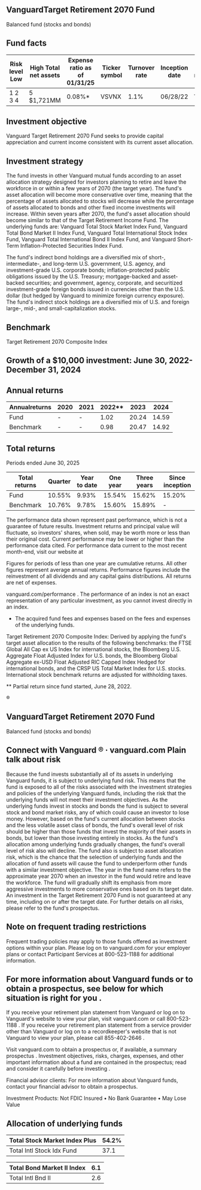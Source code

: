 ## VanguardTarget Retirement 2070 Fund

Balanced fund (stocks and bonds)

## Fund facts

| Risk level Low   | High Total net assets   | Expense ratio as of 01/31/25   | Ticker symbol   | Turnover rate   | Inception date   | Fund number   |
|------------------|-------------------------|--------------------------------|-----------------|-----------------|------------------|---------------|
| 1 2 3 4          | 5 $1,721MM              | 0.08%*                         | VSVNX           | 1.1%            | 06/28/22         | V009          |

## Investment objective

Vanguard Target Retirement 2070 Fund seeks to provide capital appreciation and current income consistent with its current asset allocation.

## Investment strategy

The fund invests in other Vanguard mutual funds according to an asset allocation strategy designed for investors planning to retire and leave the workforce in or within a few years of 2070 (the target year). The fund's asset allocation will become more conservative over time, meaning that the percentage of assets allocated to stocks will decrease while the percentage of assets allocated to bonds and other fixed income investments will increase. Within seven years after 2070, the fund's asset allocation should become similar to that of the Target Retirement Income Fund. The underlying funds are: Vanguard Total Stock Market Index Fund, Vanguard Total Bond Market II Index Fund, Vanguard Total International Stock Index Fund, Vanguard Total International Bond II Index Fund, and Vanguard Short-Term Inflation-Protected Securities Index Fund.

The fund's indirect bond holdings are a diversified mix of short-, intermediate-, and long-term U.S. government, U.S. agency, and investment-grade U.S. corporate bonds; inflation-protected public obligations issued by the U.S. Treasury; mortgage-backed and asset-backed securities; and government, agency, corporate, and securitized investment-grade foreign bonds issued in currencies other than the U.S. dollar (but hedged by Vanguard to minimize foreign currency exposure). The fund's indirect stock holdings are a diversified mix of U.S. and foreign large-, mid-, and small-capitalization stocks.

## Benchmark

Target Retirement 2070 Composite Index

## Growth of a $10,000 investment:  June 30, 2022-  December 31, 2024

<!-- image -->

## Annual returns

| Annualreturns   | 2020   | 2021   |   2022** |   2023 |   2024 |
|-----------------|--------|--------|----------|--------|--------|
| Fund            | -      | -      |     1.02 |  20.24 |  14.59 |
| Benchmark       | -      | -      |     0.98 |  20.47 |  14.92 |

<!-- image -->

## Total returns

Periods ended June 30, 2025

| Total returns   | Quarter   | Year to date   | One year   | Three years   | Since inception   |
|-----------------|-----------|----------------|------------|---------------|-------------------|
| Fund            | 10.55%    | 9.93%          | 15.54%     | 15.62%        | 15.20%            |
| Benchmark       | 10.76%    | 9.78%          | 15.60%     | 15.89%        | -                 |

The performance data shown represent past performance, which is not a guarantee of future results. Investment returns and principal value will fluctuate, so investors' shares, when sold, may be worth more or less than their original cost. Current performance may be lower or higher than the performance data cited. For performance data current to the most recent month-end, visit our website at

Figures for periods of less than one year are cumulative returns. All other figures represent average annual returns. Performance figures include the reinvestment of all dividends and any capital gains distributions. All returns are net of expenses.

vanguard.com/performance  . The performance of an index is not an exact representation of any particular investment, as you cannot invest directly in an index.

* The acquired fund fees and expenses based on the fees and expenses of the underlying funds.

Target Retirement 2070 Composite Index: Derived by applying the fund's target asset allocation to the results of the following benchmarks: the FTSE Global All Cap ex US Index for international stocks, the Bloomberg U.S. Aggregate Float Adjusted Index for U.S. bonds, the Bloomberg Global Aggregate ex-USD Float Adjusted RIC Capped Index Hedged for international bonds, and the CRSP US Total Market Index for U.S. stocks. International stock benchmark returns are adjusted for withholding taxes.

** Partial return since fund started, June 28, 2022.

®

<!-- image -->

## VanguardTarget Retirement 2070 Fund

Balanced fund (stocks and bonds)

## Connect with Vanguard   ® ·    vanguard.com Plain talk about risk

Because the fund invests substantially all of its assets in underlying Vanguard funds, it is subject to underlying fund risk. This means that the fund is exposed to all of the risks associated with the investment strategies and policies of the underlying Vanguard funds, including the risk that the underlying funds will not meet their investment objectives. As the underlying funds invest in stocks and bonds the fund is subject to several stock and bond market risks, any of which could cause an investor to lose money. However, based on the fund's current allocation between stocks and the less volatile asset class of bonds, the fund's overall level of risk should be higher than those funds that invest the majority of their assets in bonds, but lower than those investing entirely in stocks. As the fund's allocation among underlying funds gradually changes, the fund's overall level of risk also will decline. The fund also is subject to asset allocation risk, which is the chance that the selection of underlying funds and the allocation of fund assets will cause the fund to underperform other funds with a similar investment objective. The year in the fund name refers to the approximate year 2070 when an investor in the fund would retire and leave the workforce. The fund will gradually shift its emphasis from more aggressive investments to more conservative ones based on its target date. An investment in the Target Retirement 2070 Fund is not guaranteed at any time, including on or after the target date. For further details on all risks, please refer to the fund's prospectus.

## Note on frequent trading restrictions

Frequent trading policies may apply to those funds offered as investment options within your plan. Please log on to   vanguard.com for your employer plans or contact Participant Services at 800-523-1188 for additional information.

## For more information about Vanguard funds or to obtain a prospectus, see below for which situation is right for you .

If you receive your retirement plan statement from Vanguard or log on to Vanguard's website to view your plan, visit vanguard.com or call 800-523-1188 . If you receive your retirement plan statement from a service provider other than Vanguard or log on to a recordkeeper's website that is not Vanguard to view your plan, please call 855-402-2646 .

Visit vanguard.com to obtain a prospectus or, if available, a summary prospectus . Investment objectives, risks, charges, expenses, and other important information about a fund are contained in the prospectus; read and consider it carefully before investing .

Financial advisor clients: For more information about Vanguard funds, contact your financial advisor to obtain a prospectus.

Investment Products: Not FDIC Insured • No Bank Guarantee • May Lose Value

## Allocation of underlying funds

| Total Stock Market Index Plus   |   54.2% |
|---------------------------------|---------|
| Total Intl Stock Idx Fund       |    37.1 |

<!-- image -->

<!-- image -->

| Total Bond Market II Index   |   6.1 |
|------------------------------|-------|
| Total Intl Bnd II            |   2.6 |